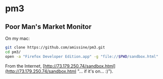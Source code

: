 # pm3
Poor Man's Market Monitor
-------------------------

On my mac:

```bash
git clone https://github.com/amissine/pm3.git
cd pm3/
open -a "Firefox Developer Edition.app" -g "file://$PWD/sandbox.html"
```
From the Internet, [http://73.179.250.74/sandbox.html](http://73.179.250.74/sandbox.html "... if it's on... :)").
